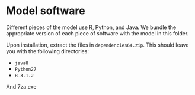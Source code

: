 # Model software
Different pieces of the model use R, Python, and Java. We bundle the appropriate version of each piece of software with the model in this folder.

Upon installation, extract the files in `dependencies64.zip`. This should leave you with the following directories:
- `java8`
- `Python27`
- `R-3.1.2`

And 7za.exe

